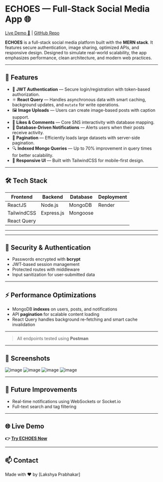 # ECHOES — Full-Stack Social Media App 🌐

[Live Demo 🔗](https://your-live-link.com) | [GitHub Repo](https://github.com/your-username/echoes)

**ECHOES** is a full-stack social media platform built with the **MERN stack**. It features secure authentication, image sharing, optimized APIs, and responsive design. Designed to simulate real-world scalability, the app emphasizes performance, clean architecture, and modern web practices.

---

## 🚀 Features

- 🔐 **JWT Authentication** — Secure login/registration with token-based authorization.
- ⚛️ **React Query** — Handles asynchronous data with smart caching, background updates, and `mutate` for write operations.
- 🖼️ **Image Uploads** — Users can create image-based posts with caption support.
- 💬 **Likes & Comments** — Core SNS interactivity with database mapping.
- 🔔 **Database-Driven Notifications** — Alerts users when their posts receive activity.
- 📄 **Pagination** — Efficiently loads large datasets with server-side pagination.
- 🔍 **Indexed Mongo Queries** — Up to 70% improvement in query times for better scalability.
- 📱 **Responsive UI** — Built with TailwindCSS for mobile-first design.

---

## 🛠️ Tech Stack

| Frontend      | Backend    | Database | Deployment |
|---------------|------------|----------|------------|
| ReactJS       | Node.js    | MongoDB  | Render     |
| TailwindCSS   | Express.js | Mongoose |            |
| React Query   |            |          |            |

---


---

## 🔐 Security & Authentication

- Passwords encrypted with **bcrypt**
- JWT-based session management
- Protected routes with middleware
- Input sanitization for user-submitted data

---

## ⚡ Performance Optimizations

- MongoDB **indexes** on users, posts, and notifications
- API **pagination** for scalable content loading
- React Query handles background re-fetching and smart cache invalidation


---


> All endpoints tested using **Postman**

---

## 📸 Screenshots

![image](https://github.com/user-attachments/assets/103d6458-d3e8-40d0-b44a-a905fcfda15c)
![image](https://github.com/user-attachments/assets/2ba1cc73-41bf-4f21-8e5c-736b04852f96)
![image](https://github.com/user-attachments/assets/dec294b1-2a69-47bb-926a-12aeb4ee3ec9)
![image](https://github.com/user-attachments/assets/ecf53ea2-5dbe-4b91-999b-ccdb3f86bafe)




---

## 📌 Future Improvements

- Real-time notifications using WebSockets or Socket.io
- Full-text search and tag filtering


---

## 🌐 Live Demo

**👉 [Try ECHOES Now](https://echoes-32t1.onrender.com/)**

---

## 📫 Contact

Made with ❤️ by [Lakshya Prabhakar]  





